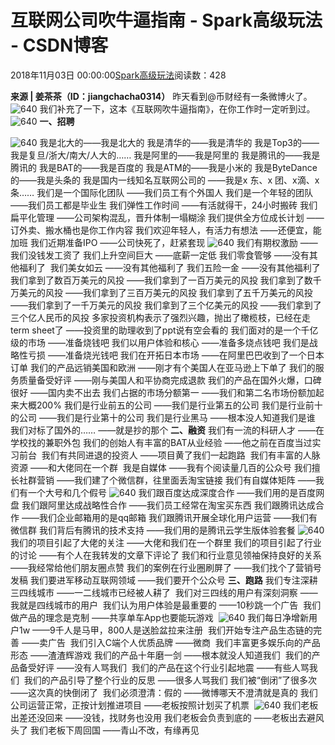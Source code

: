 # 互联网公司吹牛逼指南 - Spark高级玩法 - CSDN博客
2018年11月03日 00:00:00[Spark高级玩法](https://me.csdn.net/rlnLo2pNEfx9c)阅读数：428
> 
**来源 | 姜茶茶（ID：jiangchacha0314）**
昨天看到@币财经有一条微博火了。
![640](https://ss.csdn.net/p?https://mmbiz.qpic.cn/mmbiz_png/d764Pf4jx4d2ibgsKQP3orLnyLwKTsKic40JamwoXatWVbXJicCxGibSA20rqfCL8jBdLjr2q1fsok1NEoGqJZofpw/640)
我们补充了一下，这本《互联网吹牛逼指南》，在你工作时一定听到过。
![640](https://ss.csdn.net/p?https://mmbiz.qpic.cn/mmbiz_png/Jbt95CjM8CJUiaulQjPK8gBPovORejWK2ic2EYVo9KF26ZicdI0MygzMsZzzycU88TqXyENx8XQsaBJFgwUpsAHYw/640)
**一、**招聘****

![640](https://ss.csdn.net/p?https://mmbiz.qpic.cn/mmbiz_jpg/d764Pf4jx4eGksc850icSAH0OmeVVytV5jxOLoXdA8LzhAItmtN97iaWz5nh8FRicnGhMr06mxDLLda1JaicsEsd3w/640)
我是北大的——我是北大的
我是清华的——我是清华的
我是Top3的——我是复旦/浙大/南大/人大的……
我是阿里的——我是阿里的
我是腾讯的——我是腾讯的
我是BAT的——我是百度的
我是ATM的——我是小米的
我是ByteDance的——我是头条的
我是国内一线知名互联网公司的
——我是x 东、x 团、x滴、x 条……
我们是一个国际化团队
——我们员工有个外国人
我们是一个年轻的团队
——我们员工都是毕业生
我们弹性工作时间
——有活就得干，24小时搬砖
我们扁平化管理
——公司架构混乱，晋升体制一塌糊涂
我们提供全方位成长计划
——订外卖、搬水桶也是你工作内容
我们欢迎年轻人，有活力有想法
——还便宜，能加班
我们近期准备IPO
——公司快死了，赶紧套现
![640](https://ss.csdn.net/p?https://mmbiz.qpic.cn/mmbiz_jpg/d764Pf4jx4eGksc850icSAH0OmeVVytV5X3oRiaaB25O5rUPicze6efq82EhpK1aicZpk17u0ZejzcNcGRSm4CIf4w/640)
我们有期权激励
——我们没钱发工资了
我们上升空间巨大
——底薪一定低
我们零食管够
——没有其他福利了 
我们美女如云
——没有其他福利了
我们五险一金
——没有其他福利了
我们拿到了数百万美元的风投
——我们拿到了一百万美元的风投
我们拿到了数千万美元的风投
——我们拿到了三百万美元的风投
我们拿到了五千万美元的风投
——我们拿到了一千万美元的风投
我们拿到了三个亿美元的风投
——我们拿到了三个亿人民币的风投
多家投资机构表示了强烈兴趣，抛出了橄榄枝，已经在走 term sheet了
——投资里的助理收到了ppt说有空会看的
我们面对的是一个千亿级的市场
——准备烧钱吧
我们以用户体验和核心
——准备多烧点钱吧
我们是战略性亏损
——准备烧光钱吧
我们在开拓日本市场
——在阿里巴巴收到了一个日本订单
我们的产品远销美国和欧洲
——刚才有个美国人在亚马逊上下单了
我们的服务质量备受好评
——刚与美国人和平协商完成退款
我们的产品在国外火爆，口碑很好
——国内卖不出去
我们占据的市场分额第一
——我们和第二名市场份额加起来大概200%
我们是行业前五的公司
——我们是行业第五的公司
我们是行业前十的公司
——我们是行业第十的公司
我们是行业黑马
——根本没人知道我们是谁
我们对标了国外的……
——就是抄的那个
**二、融资**
我们有一流的科研人才
——在学校找的兼职外包
我们的创始人有丰富的BAT从业经验
——他之前在百度当过实习前台 
我们有共同进退的投资人
——项目黄了我们一起跑路 
我们有丰富的人脉资源
——和大佬同在一个群 
我是自媒体
——我有个阅读量几百的公众号
我们擅长社群营销
——我们建了个微信群，往里面丢淘宝链接
我们有自媒体矩阵
——我们有一个大号和几个假号
![640](https://ss.csdn.net/p?https://mmbiz.qpic.cn/mmbiz_jpg/d764Pf4jx4eGksc850icSAH0OmeVVytV5jGqJJBo7WB19CuCP4uXhWsJ7KYONuGHEEzC3nK0aicKtuZ4QDhYRnhw/640)
我们跟百度达成深度合作
——我们用的是百度网盘
我们跟阿里达成战略性合作
——我们员工经常在淘宝买东西
我们跟腾讯达成合作
——我们企业邮箱用的是qq邮箱
我们跟腾讯开展全球化用户运营
——我们有微信群
我们背后有腾讯的技术支持
——我们用的是腾讯云学生版体验套餐
![640](https://ss.csdn.net/p?https://mmbiz.qpic.cn/mmbiz_jpg/d764Pf4jx4eGksc850icSAH0OmeVVytV5gkZzIwEPr2HZdpFSZAE7a8bCzukMbLNdYPYw94EKhxYiciaFOUy7WfVQ/640)
我们的项目引起了大佬的关注
——大佬和我们在一个群里
我们的项目引起了行业的讨论
——有个人在我转发的文章下评论了
我们和行业意见领袖保持良好的关系
——我经常给他们朋友圈点赞
我们的案例在行业圈刷屏了
——我们找个了营销号发稿
我们要进军移动互联网领域
——我们要开个公众号
**三、跑路**
我们专注深耕三四线城市
——一二线城市已经被人耕了 
我们对三四线的用户有深刻洞察
——我就是四线城市的用户 
我们认为用户体验是最重要的
——10秒跳一个广告 
我们做产品的理念是克制
——共享单车App也要能玩游戏 
![640](https://ss.csdn.net/p?https://mmbiz.qpic.cn/mmbiz_jpg/d764Pf4jx4eGksc850icSAH0OmeVVytV5LicuH0PLOIlCibE8nWzyU2blOHiblUoqjTsYQXmAgghpDCMK4czSxy5cw/640)
我们每日净增新用户1w
——9千人是马甲，800人是送脸盆拉来注册 
我们开始专注产品生态链的完善
——卖广告 
我们引入C端个人优质品牌
——微商 
我们丰富更多娱乐向的产品形态
——渣渣辉游戏
我们的产品十年磨一剑
——根本就没人知道我们 
我们的产品备受好评
——没有人骂我们 
我们的产品在这个行业引起地震
——有些人骂我们 
我们的产品引导了整个行业的反思
——很多人骂我们
我们被“倒闭”了很多次
——这次真的快倒闭了 
我们必须澄清：假的
——微博哪天不澄清就是真的
我们公司运营正常，正按计划推进项目
——老板按照计划买了机票 
![640](https://ss.csdn.net/p?https://mmbiz.qpic.cn/mmbiz_jpg/d764Pf4jx4eGksc850icSAH0OmeVVytV5n8bibz6JnJBKic9BibAjWYBxj249u2BMAEEs4G4nL6ib1rRLriaWMxbjJMg/640)
我们老板出差还没回来
——没钱，找财务也没用
我们老板会负责到底的
——老板出去避风头了
我们老板下周回国
——青山不改，有缘再见
